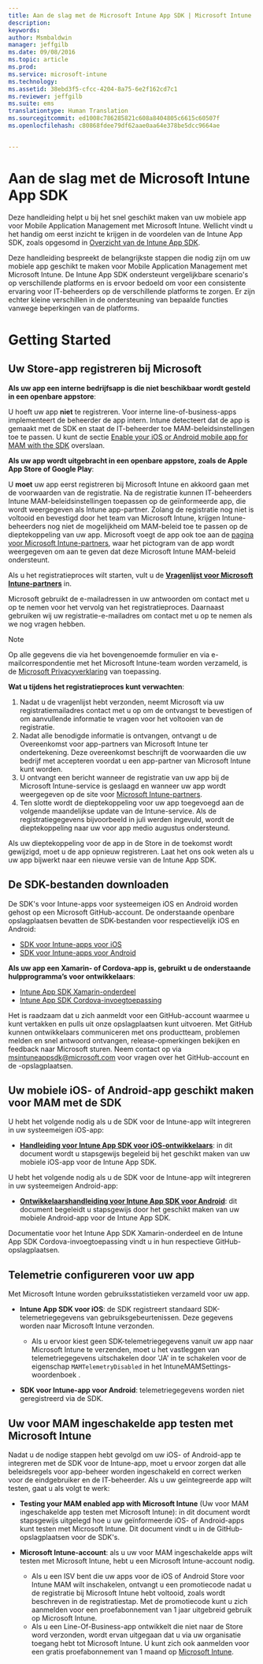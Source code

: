 ```yaml
---
title: Aan de slag met de Microsoft Intune App SDK | Microsoft Intune
description: 
keywords: 
author: Msmbaldwin
manager: jeffgilb
ms.date: 09/08/2016
ms.topic: article
ms.prod: 
ms.service: microsoft-intune
ms.technology: 
ms.assetid: 38ebd3f5-cfcc-4204-8a75-6e2f162cd7c1
ms.reviewer: jeffgilb
ms.suite: ems
translationtype: Human Translation
ms.sourcegitcommit: ed1008c786285821c608a8404805c6615c60507f
ms.openlocfilehash: c80868fdee79df62aae0aa64e378be5dcc9664ae


---
```


# <a name="getting-started-with-the-microsoft-intune-app-sdk"></a>Aan de slag met de Microsoft Intune App SDK

Deze handleiding helpt u bij het snel geschikt maken van uw mobiele app voor Mobile Application Management met Microsoft Intune. Wellicht vindt u het handig om eerst inzicht te krijgen in de voordelen van de Intune App SDK, zoals opgesomd in [Overzicht van de Intune App SDK](intune-app-sdk.md).

Deze handleiding bespreekt de belangrijkste stappen die nodig zijn om uw mobiele app geschikt te maken voor Mobile Application Management met Microsoft Intune. De Intune App SDK ondersteunt vergelijkbare scenario's op verschillende platforms en is ervoor bedoeld om voor een consistente ervaring voor IT-beheerders op de verschillende platforms te zorgen. Er zijn echter kleine verschillen in de ondersteuning van bepaalde functies vanwege beperkingen van de platforms.

# <a name="getting-started"></a>Getting Started

## <a name="register-your-store-app-with-microsoft"></a>Uw Store-app registreren bij Microsoft

**Als uw app een interne bedrijfsapp is die niet beschikbaar wordt gesteld in een openbare appstore**:

U hoeft uw app **niet** te registreren. Voor interne line-of-business-apps implementeert de beheerder de app intern. Intune detecteert dat de app is gemaakt met de SDK en staat de IT-beheerder toe MAM-beleidsinstellingen toe te passen. U kunt de sectie [Enable your iOS or Android mobile app for MAM with the SDK](#enable-your-ios-or-android-mobile-app-for-mam-with-the-sdk) overslaan.

**Als uw app wordt uitgebracht in een openbare appstore, zoals de Apple App Store of Google Play**: 

U **moet** uw app eerst registreren bij Microsoft Intune en akkoord gaan met de voorwaarden van de registratie. Na de registratie kunnen IT-beheerders Intune MAM-beleidsinstellingen toepassen op de geïnformeerde app, die wordt weergegeven als Intune app-partner. Zolang de registratie nog niet is voltooid en bevestigd door het team van Microsoft Intune, krijgen Intune-beheerders nog niet de mogelijkheid om MAM-beleid toe te passen op de dieptekoppeling van uw app. Microsoft voegt de app ook toe aan de [pagina voor Microsoft Intune-partners](https://www.microsoft.com/en-us/cloud-platform/microsoft-intune-apps), waar het pictogram van de app wordt weergegeven om aan te geven dat deze Microsoft Intune MAM-beleid ondersteunt.

Als u het registratieproces wilt starten, vult u de **[Vragenlijst voor Microsoft Intune-partners](https://forms.office.com/Pages/ResponsePage.aspx?id=v4j5cvGGr0GRqy180BHbR6oOVGFZ3pxJmwSN1N_eXwJUQUc5Mkw2UVU0VzI5WkhQOEYyMENWNDBWRS4u)** in. 

Microsoft gebruikt de e-mailadressen in uw antwoorden om contact met u op te nemen voor het vervolg van het registratieproces. Daarnaast gebruiken wij uw registratie-e-mailadres om contact met u op te nemen als we nog vragen hebben.

> [!NOTE]
> Op alle gegevens die via het bovengenoemde formulier en via e-mailcorrespondentie met het Microsoft Intune-team worden verzameld, is de [Microsoft Privacyverklaring](https://www.microsoft.com/en-us/privacystatement/default.aspx) van toepassing.

**Wat u tijdens het registratieproces kunt verwachten**: 

1. Nadat u de vragenlijst hebt verzonden, neemt Microsoft via uw registratiemailadres contact met u op om de ontvangst te bevestigen of om aanvullende informatie te vragen voor het voltooien van de registratie. 
2. Nadat alle benodigde informatie is ontvangen, ontvangt u de Overeenkomst voor app-partners van Microsoft Intune ter ondertekening. Deze overeenkomst beschrijft de voorwaarden die uw bedrijf met accepteren voordat u een app-partner van Microsoft Intune kunt worden. 
3. U ontvangt een bericht wanneer de registratie van uw app bij de Microsoft Intune-service is geslaagd en wanneer uw app wordt weergegeven op de site voor [Microsoft Intune-partners](https://www.microsoft.com/en-us/cloud-platform/microsoft-intune-apps). 
4. Ten slotte wordt de dieptekoppeling voor uw app toegevoegd aan de volgende maandelijkse update van de Intune-service. Als de registratiegegevens bijvoorbeeld in juli werden ingevuld, wordt de dieptekoppeling naar uw voor app medio augustus ondersteund. 

Als uw dieptekoppeling voor de app in de Store in de toekomst wordt gewijzigd, moet u de app opnieuw registreren. Laat het ons ook weten als u uw app bijwerkt naar een nieuwe versie van de Intune App SDK.



## <a name="download-the-sdk-files"></a>De SDK-bestanden downloaden

De SDK's voor Intune-apps voor systeemeigen iOS en Android worden gehost op een Microsoft GitHub-account. De onderstaande openbare opslagplaatsen bevatten de SDK-bestanden voor respectievelijk iOS en Android:

* [SDK voor Intune-apps voor iOS](https://github.com/msintuneappsdk/ms-intune-app-sdk-ios)
* [SDK voor Intune-apps voor Android](https://github.com/msintuneappsdk/ms-intune-app-sdk-android)

**Als uw app een Xamarin- of Cordova-app is, gebruikt u de onderstaande hulpprogramma’s voor ontwikkelaars**:

* [Intune App SDK Xamarin-onderdeel](https://github.com/msintuneappsdk/intune-app-sdk-xamarin)
* [Intune App SDK Cordova-invoegtoepassing](https://github.com/msintuneappsdk/cordova-plugin-ms-intune-mam)

Het is raadzaam dat u zich aanmeldt voor een GitHub-account waarmee u kunt vertakken en pulls uit onze opslagplaatsen kunt uitvoeren. Met GitHub kunnen ontwikkelaars communiceren met ons productteam, problemen melden en snel antwoord ontvangen, release-opmerkingen bekijken en feedback naar Microsoft sturen. Neem contact op via msintuneappsdk@microsoft.com voor vragen over het GitHub-account en de -opslagplaatsen.





## <a name="enable-your-ios-or-android-mobile-app-for-mam-with-the-sdk"></a>Uw mobiele iOS- of Android-app geschikt maken voor MAM met de SDK

U hebt het volgende nodig als u de SDK voor de Intune-app wilt integreren in uw systeemeigen iOS-app: 

* **[Handleiding voor Intune App SDK voor iOS-ontwikkelaars](intune-app-sdk-ios.md)**: in dit document wordt u stapsgewijs begeleid bij het geschikt maken van uw mobiele iOS-app voor de Intune App SDK. 


U hebt het volgende nodig als u de SDK voor de Intune-app wilt integreren in uw systeemeigen Android-app:

* **[Ontwikkelaarshandleiding voor Intune App SDK voor Android](intune-app-sdk-android.md)**: dit document begeleidt u stapsgewijs door het geschikt maken van uw mobiele Android-app voor de Intune App SDK. 

Documentatie voor het Intune App SDK Xamarin-onderdeel en de Intune App SDK Cordova-invoegtoepassing vindt u in hun respectieve GitHub-opslagplaatsen. 


## <a name="configuring-telemetry-for-your-app"></a>Telemetrie configureren voor uw app

Met Microsoft Intune worden gebruiksstatistieken verzameld voor uw app.

* **Intune App SDK voor iOS**: de SDK registreert standaard SDK-telemetriegegevens van gebruiksgebeurtenissen. Deze gegevens worden naar Microsoft Intune verzonden.

    * Als u ervoor kiest geen SDK-telemetriegegevens vanuit uw app naar Microsoft Intune te verzenden, moet u het vastleggen van telemetriegegevens uitschakelen door 'JA' in te schakelen voor de eigenschap `MAMTelemetryDisabled` in het IntuneMAMSettings-woordenboek .

* **SDK voor Intune-app voor Android**: telemetriegegevens worden niet geregistreerd via de SDK.

## <a name="test-your-mam-enabled-app-with-microsoft-intune"></a>Uw voor MAM ingeschakelde app testen met Microsoft Intune

Nadat u de nodige stappen hebt gevolgd om uw iOS- of Android-app te integreren met de SDK voor de Intune-app, moet u ervoor zorgen dat alle beleidsregels voor app-beheer worden ingeschakeld en correct werken voor de eindgebruiker en de IT-beheerder. Als u uw geïntegreerde app wilt testen, gaat u als volgt te werk:

<!--TODO-->

* **Testing your MAM enabled app with Microsoft Intune** (Uw voor MAM ingeschakelde app testen met Microsoft Intune): in dit document wordt stapsgewijs uitgelegd hoe u uw geïnformeerde iOS- of Android-apps kunt testen met Microsoft Intune. Dit document vindt u in de GitHub-opslagplaatsen voor de SDK's.

* **Microsoft Intune-account**: als u uw voor MAM ingeschakelde apps wilt testen met Microsoft Intune, hebt u een Microsoft Intune-account nodig. 
    * Als u een ISV bent die uw apps voor de iOS of Android Store voor Intune MAM wilt inschakelen, ontvangt u een promotiecode nadat u de registratie bij Microsoft Intune hebt voltooid, zoals wordt beschreven in de registratiestap. Met de promotiecode kunt u zich aanmelden voor een proefabonnement van 1 jaar uitgebreid gebruik op Microsoft Intune. 
    * Als u een Line-Of-Business-app ontwikkelt die niet naar de Store word verzonden, wordt ervan uitgegaan dat u via uw organisatie toegang hebt tot Microsoft Intune. U kunt zich ook aanmelden voor een gratis proefabonnement van 1 maand op [Microsoft Intune](https://portal.office.com/Signup/Signup.aspx?OfferId=40BE278A-DFD1-470a-9EF7-9F2596EA7FF9&dl=INTUNE_A&ali=1#0).




<!--HONumber=Nov16_HO1-->


